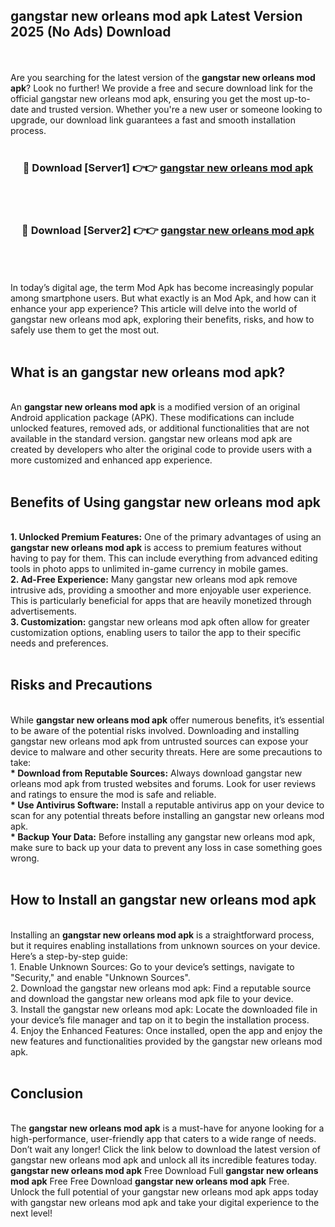 ## gangstar new orleans mod apk Latest Version 2025 (No Ads) Download
<br><br>
Are you searching for the latest version of the <strong>gangstar new orleans mod apk</strong>? Look no further! We provide a free and secure download link for the official gangstar new orleans mod apk, ensuring you get the most up-to-date and trusted version. Whether you're a new user or someone looking to upgrade, our download link guarantees a fast and smooth installation process.
<br>
<br>
<div align="center">
<h3>🔴 Download [Server1] 👉👉 <a href="https://modyolo.store/gangstar_new_orleans_mod_apk">gangstar new orleans mod apk</a></h3><br>
<br>
<h3>🔴 Download [Server2] 👉👉 <a href="https://modyolo.store/gangstar_new_orleans_mod_apk">gangstar new orleans mod apk</a></h3><br>
</div>
<br>
<br>
In today’s digital age, the term Mod Apk has become increasingly popular among smartphone users. But what exactly is an Mod Apk, and how can it enhance your app experience? This article will delve into the world of gangstar new orleans mod apk, exploring their benefits, risks, and how to safely use them to get the most out.
<br>
<br>
<h2>What is an gangstar new orleans mod apk?</h2>
<br>
An <strong>gangstar new orleans mod apk</strong> is a modified version of an original Android application package (APK). These modifications can include unlocked features, removed ads, or additional functionalities that are not available in the standard version. gangstar new orleans mod apk are created by developers who alter the original code to provide users with a more customized and enhanced app experience.
<br>
<br>
<h2>Benefits of Using gangstar new orleans mod apk</h2>
<br>
<strong> 1. Unlocked Premium Features:</strong> One of the primary advantages of using an <strong>gangstar new orleans mod apk</strong> is access to premium features without having to pay for them. This can include everything from advanced editing tools in photo apps to unlimited in-game currency in mobile games.
<br>
<strong> 2. Ad-Free Experience:</strong> Many gangstar new orleans mod apk remove intrusive ads, providing a smoother and more enjoyable user experience. This is particularly beneficial for apps that are heavily monetized through advertisements.
<br>
<strong> 3. Customization:</strong> gangstar new orleans mod apk often allow for greater customization options, enabling users to tailor the app to their specific needs and preferences.
<br>
<br>
<h2>Risks and Precautions</h2>
<br>
While <strong>gangstar new orleans mod apk</strong> offer numerous benefits, it’s essential to be aware of the potential risks involved. Downloading and installing gangstar new orleans mod apk from untrusted sources can expose your device to malware and other security threats. Here are some precautions to take:
<br>
<strong> * Download from Reputable Sources:</strong> Always download gangstar new orleans mod apk from trusted websites and forums. Look for user reviews and ratings to ensure the mod is safe and reliable.
<br>
<strong> * Use Antivirus Software:</strong> Install a reputable antivirus app on your device to scan for any potential threats before installing an gangstar new orleans mod apk.
<br>
<strong> * Backup Your Data:</strong> Before installing any gangstar new orleans mod apk, make sure to back up your data to prevent any loss in case something goes wrong.
<br>
<br>
<h2>How to Install an gangstar new orleans mod apk</h2>
<br>
Installing an <strong>gangstar new orleans mod apk</strong> is a straightforward process, but it requires enabling installations from unknown sources on your device. Here’s a step-by-step guide:
<br>
 1. Enable Unknown Sources: Go to your device’s settings, navigate to "Security," and enable "Unknown Sources".
<br>
 2. Download the gangstar new orleans mod apk: Find a reputable source and download the gangstar new orleans mod apk file to your device.
<br>
 3. Install the gangstar new orleans mod apk: Locate the downloaded file in your device’s file manager and tap on it to begin the installation process.
<br>
 4. Enjoy the Enhanced Features: Once installed, open the app and enjoy the new features and functionalities provided by the gangstar new orleans mod apk.
<br>
<br>
<h2><strong>Conclusion</strong></h2>
<br>
The <strong>gangstar new orleans mod apk</strong> is a must-have for anyone looking for a high-performance, user-friendly app that caters to a wide range of needs. Don’t wait any longer! Click the link below to download the latest version of gangstar new orleans mod apk and unlock all its incredible features today.
<br>
<strong>gangstar new orleans mod apk</strong> Free Download Full <strong>gangstar new orleans mod apk</strong> Free Free Download <strong>gangstar new orleans mod apk</strong> Free.
<br>
Unlock the full potential of your gangstar new orleans mod apk apps today with gangstar new orleans mod apk and take your digital experience to the next level!

